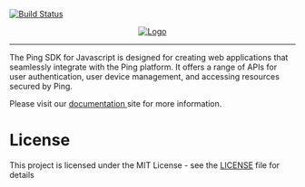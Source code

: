 [![Build Status](https://github.com/ForgeRock/ping-javascript-sdk/actions/workflows/ci.yaml/badge.svg)](https://github.com/ForgeRock/ping-javascript-sdk/actions/workflows/ci.yaml)

<p align="center">
  <a href="https://github.com/ForgeRock/ping-javascript-sdk">
    <img src="https://www.pingidentity.com/content/dam/picr/nav/Ping-Logo-2.svg" alt="Logo">
  </a>
  <hr/>
</p>

The Ping SDK for Javascript is designed for creating web applications that seamlessly integrate with the Ping platform.
It offers a range of APIs for user authentication, user device management, and accessing resources secured by Ping.

Please visit our [ documentation ](https://docs.pingidentity.com/sdks/latest/sdks/index.html) site for more information.

# License

This project is licensed under the MIT License - see the [LICENSE](./LICENSE) file for details
